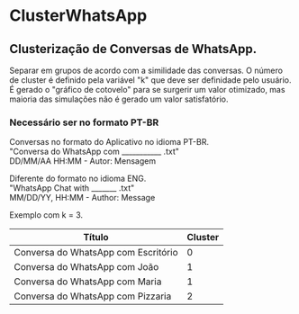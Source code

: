 # ClusterWhatsApp
  
## Clusterização de Conversas de WhatsApp.  
Separar em grupos de acordo com a similidade das conversas. O número de cluster é definido pela variável "k" que deve ser definidade pelo usuário. É gerado o "gráfico de cotovelo" para se surgerir um valor otimizado, mas maioria das simulações não é gerado um valor satisfatório.
  
  
### Necessário ser no formato PT-BR  
Conversas no formato do Aplicativo no idioma PT-BR.  
"Conversa do WhatsApp com ___________ .txt"  
DD/MM/AA HH:MM - Autor: Mensagem  
  
Diferente do formato no idioma ENG.  
"WhatsApp Chat with _______ .txt"  
MM/DD/YY, HH:MM - Author: Message  
  
Exemplo com k = 3.  
  
|               Título                |    Cluster   |
|-------------------------------------|--------------|
| Conversa do WhatsApp com Escritório |       0      |
| Conversa do WhatsApp com João       |       1      |
| Conversa do WhatsApp com Maria      |       1      |
| Conversa do WhatsApp com Pizzaria   |       2      |
